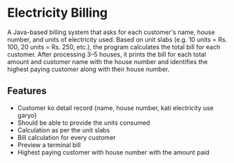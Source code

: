 # Electricity Billing

A Java-based billing system that asks for each customer's name, house number, and units of electricity used. 
Based on  unit slabs (e.g. 10 units = Rs. 100, 20 units = Rs. 250, etc.), the program calculates the total bill for each customer. After processing 3–5 houses, it prints the bill for each total amount and customer name with the house number and identifies the highest paying customer along with their house number.

## Features
- Customer ko detail record {name, house number, kati electricity use garyo}
- Should be able to provide the units consumed
- Calculation as per the unit slabs
- Bill calculation for every customer
- Preview a terminal bill
- Highest paying customer with house number with the amount paid

